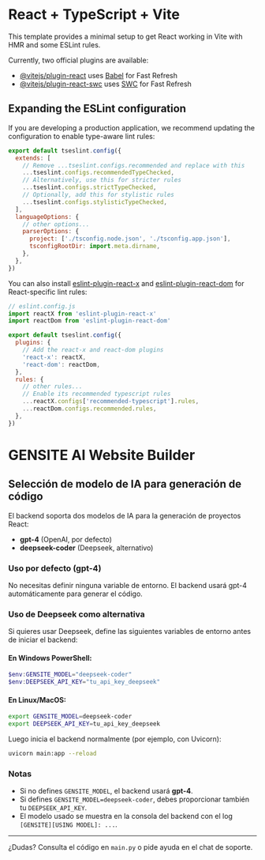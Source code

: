 # React + TypeScript + Vite

This template provides a minimal setup to get React working in Vite with HMR and some ESLint rules.

Currently, two official plugins are available:

- [@vitejs/plugin-react](https://github.com/vitejs/vite-plugin-react/blob/main/packages/plugin-react) uses [Babel](https://babeljs.io/) for Fast Refresh
- [@vitejs/plugin-react-swc](https://github.com/vitejs/vite-plugin-react/blob/main/packages/plugin-react-swc) uses [SWC](https://swc.rs/) for Fast Refresh

## Expanding the ESLint configuration

If you are developing a production application, we recommend updating the configuration to enable type-aware lint rules:

```js
export default tseslint.config({
  extends: [
    // Remove ...tseslint.configs.recommended and replace with this
    ...tseslint.configs.recommendedTypeChecked,
    // Alternatively, use this for stricter rules
    ...tseslint.configs.strictTypeChecked,
    // Optionally, add this for stylistic rules
    ...tseslint.configs.stylisticTypeChecked,
  ],
  languageOptions: {
    // other options...
    parserOptions: {
      project: ['./tsconfig.node.json', './tsconfig.app.json'],
      tsconfigRootDir: import.meta.dirname,
    },
  },
})
```

You can also install [eslint-plugin-react-x](https://github.com/Rel1cx/eslint-react/tree/main/packages/plugins/eslint-plugin-react-x) and [eslint-plugin-react-dom](https://github.com/Rel1cx/eslint-react/tree/main/packages/plugins/eslint-plugin-react-dom) for React-specific lint rules:

```js
// eslint.config.js
import reactX from 'eslint-plugin-react-x'
import reactDom from 'eslint-plugin-react-dom'

export default tseslint.config({
  plugins: {
    // Add the react-x and react-dom plugins
    'react-x': reactX,
    'react-dom': reactDom,
  },
  rules: {
    // other rules...
    // Enable its recommended typescript rules
    ...reactX.configs['recommended-typescript'].rules,
    ...reactDom.configs.recommended.rules,
  },
})
```

# GENSITE AI Website Builder

## Selección de modelo de IA para generación de código

El backend soporta dos modelos de IA para la generación de proyectos React:

- **gpt-4** (OpenAI, por defecto)
- **deepseek-coder** (Deepseek, alternativo)

### Uso por defecto (gpt-4)
No necesitas definir ninguna variable de entorno. El backend usará gpt-4 automáticamente para generar el código.

### Uso de Deepseek como alternativa
Si quieres usar Deepseek, define las siguientes variables de entorno antes de iniciar el backend:

#### En Windows PowerShell:
```powershell
$env:GENSITE_MODEL="deepseek-coder"
$env:DEEPSEEK_API_KEY="tu_api_key_deepseek"
```

#### En Linux/MacOS:
```bash
export GENSITE_MODEL=deepseek-coder
export DEEPSEEK_API_KEY=tu_api_key_deepseek
```

Luego inicia el backend normalmente (por ejemplo, con Uvicorn):
```bash
uvicorn main:app --reload
```

### Notas
- Si no defines `GENSITE_MODEL`, el backend usará **gpt-4**.
- Si defines `GENSITE_MODEL=deepseek-coder`, debes proporcionar también tu `DEEPSEEK_API_KEY`.
- El modelo usado se muestra en la consola del backend con el log `[GENSITE][USING MODEL]: ...`.

---

¿Dudas? Consulta el código en `main.py` o pide ayuda en el chat de soporte.
